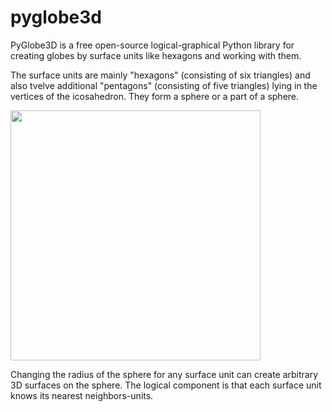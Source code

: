 # pyglobe3d
PyGlobe3D is a free open-source logical-graphical Python library for creating globes by surface units like hexagons and working with them. 

The surface units are mainly "hexagons" (consisting of six triangles) and also tvelve additional "pentagons" (consisting of five triangles) lying in the vertices of the icosahedron. They form a sphere or a part of a sphere. 

<img src="https://user-images.githubusercontent.com/85578981/127783633-d5dc5e1b-57e8-426b-ae48-cb57790e715e.png" data-canonical-src="https://user-images.githubusercontent.com/85578981/127783633-d5dc5e1b-57e8-426b-ae48-cb57790e715e.png" width="400"/>

Changing the radius of the sphere for any surface unit can create arbitrary 3D surfaces on the sphere. The logical component is that each surface unit knows its nearest neighbors-units.
